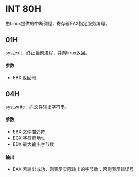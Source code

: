 # INT 80H

由Linux提供的中断例程，寄存器EAX指定服务编号。

## 01H
sys_exit，终止当前进程，并向linux返回。

#### 参数
- EBX 返回码

## 04H
sys_write，向文件输出字符串。

#### 参数
- EBX 文件描述符
- ECX 字符串地址
- EDX 最大输出字节数

#### 输出
- EAX 若输出成功，则表示实际输出的字节数；否则表示错误号